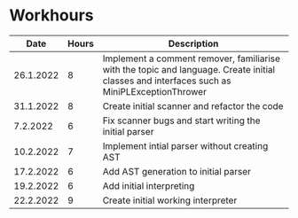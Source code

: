 # Workhours

| Date          | Hours         | Description |
| ------------- | ------------- |   ----------------|
| 26.1.2022     | 8             | Implement a comment remover, familiarise with the topic and language. Create initial classes and interfaces such as MiniPLExceptionThrower |
| 31.1.2022     | 8             | Create initial scanner and refactor the code |
| 7.2.2022     | 6              | Fix scanner bugs and start writing the initial parser |
| 10.2.2022 | 7 | Implement intial parser without creating AST |
| 17.2.2022 | 6 | Add AST generation to initial parser |
| 19.2.2022 | 6 | Add initial interpreting |
| 22.2.2022 | 9 | Create initial working interpreter |

